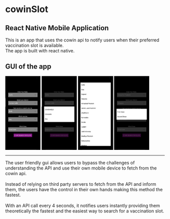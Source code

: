 # **cowinSlot** 
## React Native Mobile Application

This is an app that uses the cowin api to notify users when their preferred vaccination slot is available. <br />
The app is built with react native.

## GUI of the app
<div>
<img src='./assets/images/Screenshot_2021-06-28-16-21-16-51.png' width="22%"/>
<img src='./assets/images/Screenshot_2021-06-28-16-22-27-00.png' width="22%"/>
<img src='./assets/images/Screenshot_2021-06-28-16-22-35-33.png' width="22%"/>
<img src='./assets/images/Screenshot_2021-06-28-16-22-57-96.png' width="22%"/>
 </div>
 
 <hr />
 The user friendly gui allows users to bypass the challenges of understanding the API and use their own mobile device to fetch from the cowin api.
 <br />
 <br />
 Instead of relying on third party servers to fetch from the API and inform them, the users have the control in their own hands making this method the fastest.
 <br />
 <br />
 With an API call every 4 seconds, it notifies users instantly providing them theoretically the fastest and the easiest way to search for a vaccination slot.


